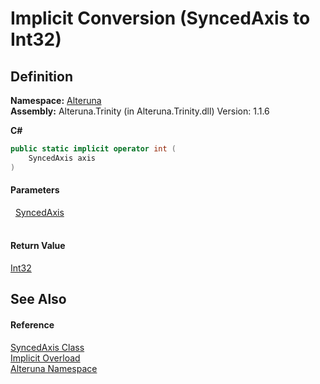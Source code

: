 # Implicit Conversion (SyncedAxis to Int32)




## Definition
**Namespace:** <a href="N_Alteruna">Alteruna</a>  
**Assembly:** Alteruna.Trinity (in Alteruna.Trinity.dll) Version: 1.1.6

**C#**
``` C#
public static implicit operator int (
	SyncedAxis axis
)
```



#### Parameters
<dl><dt>  <a href="T_Alteruna_SyncedAxis">SyncedAxis</a></dt><dd> </dd></dl>

#### Return Value
<a href="https://learn.microsoft.com/dotnet/api/system.int32" target="_blank" rel="noopener noreferrer">Int32</a>

## See Also


#### Reference
<a href="T_Alteruna_SyncedAxis">SyncedAxis Class</a>  
<a href="Overload_Alteruna_SyncedAxis_op_Implicit">Implicit Overload</a>  
<a href="N_Alteruna">Alteruna Namespace</a>  
